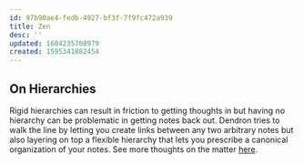 ```yaml
---
id: 97b90ae4-fedb-4927-bf3f-7f9fc472a939
title: Zen
desc: ''
updated: 1604235708979
created: 1595341882454
---
```


## On Hierarchies

Rigid hierarchies can result in friction to getting thoughts in but having no hierarchy can be problematic in getting notes back out. Dendron tries to walk the line by letting you create links between any two arbitrary notes but also layering on top a flexible hierarchy that lets you prescribe a canonical organization of your notes. See more thoughts on the matter [here](https://www.kevinslin.com/notes/e9c72b4f-adb8-4f15-a6aa-9f9d81538561.html).
